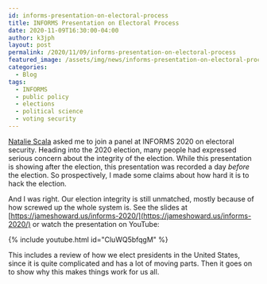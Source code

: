 ```yaml
---
id: informs-presentation-on-electoral-process
title: INFORMS Presentation on Electoral Process
date: 2020-11-09T16:30:00-04:00
author: k3jph
layout: post
permalink: /2020/11/09/informs-presentation-on-electoral-process
featured_image: /assets/img/news/informs-presentation-on-electoral-process.jpg
categories:
  - Blog
tags:
  - INFORMS
  - public policy
  - elections
  - political science
  - voting security
---
```


[Natalie Scala](https://www.drnataliescala.com/) asked me to join a
panel at INFORMS 2020 on electoral
security.  Heading into the 2020 election, many people had expressed
serious concern about the integrity of the election.  While this presentation
is showing after the election, this presentation was recorded a day
_before_ the election.  So prospectively, I made some claims about
how hard it is to hack the election.

And I was right.  Our election integrity is still unmatched, mostly because
of how screwed up the whole system is.  See the slides at [https://jameshoward.us/informs-2020/](https://jameshoward.us/informs-2020/) or watch the 
presentation on YouTube:

{% include youtube.html id="CluWQ5bfqgM" %}

This includes a review of how we elect presidents in the United States, since
it is quite complicated and has a lot of moving parts.  Then it goes on to
show why this makes things work for us all.
